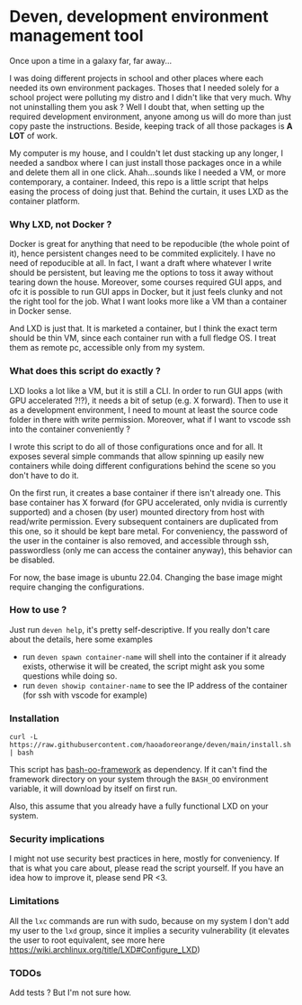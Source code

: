 # Deven, development environment management tool

Once upon a time in a galaxy far, far away...

I was doing different projects in school and other places where each needed its
own environment packages. Thoses that I needed solely for a school project were
polluting my distro and I didn't like that very much. Why not uninstalling them
you ask ? Well I doubt that, when setting up the required development
environment, anyone among us will do more than just copy paste the instructions.
Beside, keeping track of all those packages is **A LOT** of work.

My computer is my house, and I couldn't let dust stacking up any longer, I
needed a sandbox where I can just install those packages once in a while and
delete them all in one click. Ahah...sounds like I needed a VM, or more
contemporary, a container. Indeed, this repo is a little script that helps
easing the process of doing just that. Behind the curtain, it uses LXD as the
container platform.

### Why LXD, not Docker ?

Docker is great for anything that need to be repoducible (the whole point of
it), hence persistent changes need to be commited explicitely. I have no need of
repoducible at all. In fact, I want a draft where whatever I write should be
persistent, but leaving me the options to toss it away without tearing down the
house. Moreover, some courses required GUI apps, and ofc it is possible to run
GUI apps in Docker, but it just feels clunky and not the right tool for the job.
What I want looks more like a VM than a container in Docker sense.

And LXD is just that. It is marketed a container, but I think the exact term
should be thin VM, since each container run with a full fledge OS. I treat them
as remote pc, accessible only from my system.

### What does this script do exactly ?

LXD looks a lot like a VM, but it is still a CLI. In order to run GUI apps (with
GPU accelerated ?!?), it needs a bit of setup (e.g. X forward). Then to use it
as a development environment, I need to mount at least the source code folder in
there with write permission. Moreover, what if I want to vscode ssh into the
container conveniently ?

I wrote this script to do all of those configurations once and for all. It
exposes several simple commands that allow spinning up easily new containers
while doing different configurations behind the scene so you don't have to do
it.

On the first run, it creates a base container if there isn't already one. This
base container has X forward (for GPU accelerated, only nvidia is currently
supported) and a chosen (by user) mounted directory from host with read/write
permission. Every subsequent containers are duplicated from this one, so it
should be kept bare metal. For conveniency, the password of the user in the
container is also removed, and accessible through ssh, passwordless (only me can
access the container anyway), this behavior can be disabled.

For now, the base image is ubuntu 22.04. Changing the base image might require
changing the configurations.

### How to use ?

Just run `deven help`, it's pretty self-descriptive. If you really don't care
about the details, here some examples

-   run `deven spawn container-name` will shell into the container if it already
    exists, otherwise it will be created, the script might ask you some
    questions while doing so.
-   run `deven showip container-name` to see the IP address of the container
    (for ssh with vscode for example)

### Installation

`curl -L https://raw.githubusercontent.com/haoadoreorange/deven/main/install.sh | bash`

This script has
[bash-oo-framework](https://github.com/niieani/bash-oo-framework) as dependency.
If it can't find the framework directory on your system through the `BASH_OO`
environment variable, it will download by itself on first run.

Also, this assume that you already have a fully functional LXD on your system.

### Security implications

I might not use security best practices in here, mostly for conveniency. If that
is what you care about, please read the script yourself. If you have an idea how
to improve it, please send PR <3.

### Limitations

All the `lxc` commands are run with sudo, because on my system I don't add my
user to the `lxd` group, since it implies a security vulnerability (it elevates
the user to root equivalent, see more here
https://wiki.archlinux.org/title/LXD#Configure_LXD)

### TODOs

Add tests ? But I'm not sure how.
